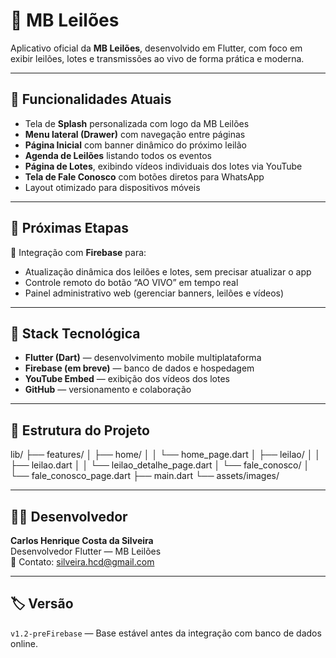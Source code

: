 # 🐂 MB Leilões

Aplicativo oficial da **MB Leilões**, desenvolvido em Flutter, com foco em exibir leilões, lotes e transmissões ao vivo de forma prática e moderna.

---

## 📱 Funcionalidades Atuais
- Tela de **Splash** personalizada com logo da MB Leilões  
- **Menu lateral (Drawer)** com navegação entre páginas  
- **Página Inicial** com banner dinâmico do próximo leilão  
- **Agenda de Leilões** listando todos os eventos  
- **Página de Lotes**, exibindo vídeos individuais dos lotes via YouTube  
- **Tela de Fale Conosco** com botões diretos para WhatsApp  
- Layout otimizado para dispositivos móveis  

---

## 🚀 Próximas Etapas
🔹 Integração com **Firebase** para:
- Atualização dinâmica dos leilões e lotes, sem precisar atualizar o app  
- Controle remoto do botão “AO VIVO” em tempo real  
- Painel administrativo web (gerenciar banners, leilões e vídeos)

---

## 🧩 Stack Tecnológica
- **Flutter (Dart)** — desenvolvimento mobile multiplataforma  
- **Firebase (em breve)** — banco de dados e hospedagem  
- **YouTube Embed** — exibição dos vídeos dos lotes  
- **GitHub** — versionamento e colaboração  

---

## 🧠 Estrutura do Projeto
lib/
├── features/
│ ├── home/
│ │ └── home_page.dart
│ ├── leilao/
│ │ ├── leilao.dart
│ │ └── leilao_detalhe_page.dart
│ └── fale_conosco/
│ └── fale_conosco_page.dart
├── main.dart
└── assets/images/


---

## 🧑‍💻 Desenvolvedor
**Carlos Henrique Costa da Silveira**  
Desenvolvedor Flutter — MB Leilões  
📧 Contato: silveira.hcd@gmail.com

---

## 🏷️ Versão
`v1.2-preFirebase` — Base estável antes da integração com banco de dados online.
